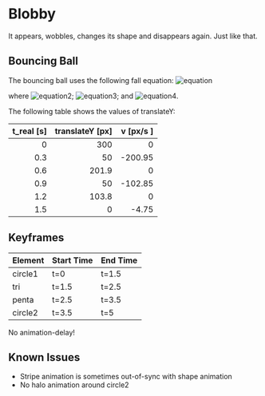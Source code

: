 # Blobby
It appears, wobbles, changes its shape and disappears again. Just like that.

## Bouncing Ball 
The bouncing ball uses the following fall equation:
![equation](https://latex.codecogs.com/svg.image?y&space;-&space;y_0&space;=&space;m(v&space;-&space;v_0)&space;-&space;\frac{1}{2}g(t-t0)^2)

where
![equation2](https://latex.codecogs.com/svg.image?t&space;=&space;\frac{t_{real}}{0.3}&space;[s]);
![equation3](https://latex.codecogs.com/svg.image?g&space;=&space;98.1&space;\left&space;[\frac{px}{s^2}\right&space;]); and
![equation4](https://latex.codecogs.com/svg.image?m&space;=&space;1).

The following table shows the values of translateY:

|t_real \[s\] | translateY \[px\] | v \[px/s \] |
| --------: | -------: | ------: |
| 0         | 300      | 0       |
| 0.3       | 50       | -200.95 |
| 0.6       | 201.9    | 0       |
| 0.9       | 50       | -102.85 |
| 1.2       | 103.8    | 0       |
| 1.5       | 0        |-4.75    |

## Keyframes
| Element | Start Time | End Time |
|   ---   |     ---    |    ---   |
| circle1 |     t=0    |   t=1.5  |
|   tri   |    t=1.5   |   t=2.5  |
|  penta  |    t=2.5   |   t=3.5  |
| circle2 |    t=3.5   |   t=5    |

No animation-delay!

## Known Issues
- Stripe animation is sometimes out-of-sync with shape animation
- No halo animation around circle2